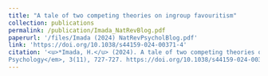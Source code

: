 ```yaml
---
title: "A tale of two competing theories on ingroup favouritism"
collection: publications
permalink: /publication/Imada_NatRevBlog.pdf
paperurl: '/files/Imada (2024) NatRevPsycholBlog.pdf'
link: 'https://doi.org/10.1038/s44159-024-00371-4'
citation: '<u>*Imada, H.</u> (2024). A tale of two competing theories on ingroup favouritism. <em>Nature Reviews 
Psychology</em>, 3(11), 727-727. https://doi.org/10.1038/s44159-024-00371-4 '
---
```


